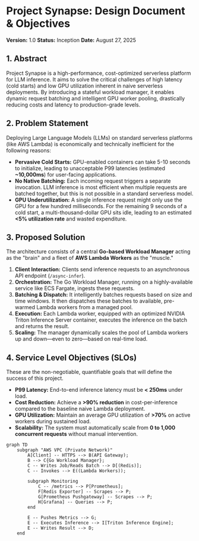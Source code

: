 # Project Synapse: Design Document & Objectives

**Version:** 1.0
**Status:** Inception
**Date:** August 27, 2025

## 1. Abstract

Project Synapse is a high-performance, cost-optimized serverless platform for LLM inference. It aims to solve the critical challenges of high latency (cold starts) and low GPU utilization inherent in naive serverless deployments. By introducing a stateful workload manager, it enables dynamic request batching and intelligent GPU worker pooling, drastically reducing costs and latency to production-grade levels.

## 2. Problem Statement

Deploying Large Language Models (LLMs) on standard serverless platforms (like AWS Lambda) is economically and technically inefficient for the following reasons:

* **Pervasive Cold Starts:** GPU-enabled containers can take 5-10 seconds to initialize, leading to unacceptable P99 latencies (estimated **~10,000ms**) for user-facing applications.
* **No Native Batching:** Each incoming request triggers a separate invocation. LLM inference is most efficient when multiple requests are batched together, but this is not possible in a standard serverless model.
* **GPU Underutilization:** A single inference request might only use the GPU for a few hundred milliseconds. For the remaining 9 seconds of a cold start, a multi-thousand-dollar GPU sits idle, leading to an estimated **<5% utilization rate** and wasted expenditure.

## 3. Proposed Solution

The architecture consists of a central **Go-based Workload Manager** acting as the "brain" and a fleet of **AWS Lambda Workers** as the "muscle."

1.  **Client Interaction:** Clients send inference requests to an asynchronous API endpoint (`/async-infer`).
2.  **Orchestration:** The Go Workload Manager, running on a highly-available service like ECS Fargate, ingests these requests.
3.  **Batching & Dispatch:** It intelligently batches requests based on size and time windows. It then dispatches these batches to available, pre-warmed Lambda workers from a managed pool.
4.  **Execution:** Each Lambda worker, equipped with an optimized NVIDIA Triton Inference Server container, executes the inference on the batch and returns the result.
5.  **Scaling:** The manager dynamically scales the pool of Lambda workers up and down—even to zero—based on real-time load.



## 4. Service Level Objectives (SLOs)

These are the non-negotiable, quantifiable goals that will define the success of this project.

* **P99 Latency:** End-to-end inference latency must be **< 250ms** under load.
* **Cost Reduction:** Achieve a **>90% reduction** in cost-per-inference compared to the baseline naive Lambda deployment.
* **GPU Utilization:** Maintain an average GPU utilization of **>70%** on active workers during sustained load.
* **Scalability:** The system must automatically scale from **0 to 1,000 concurrent requests** without manual intervention.

```mermaid
graph TD
    subgraph "AWS VPC (Private Network)"
        A[Client] -- HTTPS --> B(API Gateway);
        B --> C{Go Workload Manager};
        C -- Writes Job/Reads Batch --> D[(Redis)];
        C -- Invokes --> E((Lambda Workers));

        subgraph Monitoring
            C -- /metrics --> P[Prometheus];
            F[Redis Exporter] -- Scrapes --> P;
            G[Prometheus Pushgateway] -- Scrapes --> P;
            H[Grafana] -- Queries --> P;
        end

        E -- Pushes Metrics --> G;
        E -- Executes Inference --> I[Triton Inference Engine];
        E -- Writes Result --> D;
    end
